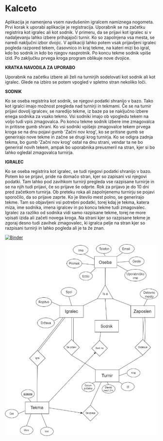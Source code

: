 # Kalceto

Aplikacija je namenjena vsem navdušenim igralcem namiznega nogometa. Prvi korak k uporabi aplikacije je registracija. Uporabnik se na začetku registrira kot igralec ali kot sodnik. V primeru, da se prijavi kot igralec si v nadaljevanju lahko izbere prihajajoči turnir. Ko so zapolnjena vsa mesta, se naredi naključni izbor dvojic. V aplikaciji lahko potem vsak prijavljeni igralec pogleda razpored tekem, časovnico in kraj tekme, na kateri mizi bo igral, kdo bo sodnik in kdo bo njegov nasprotnik. Po koncu tekme sodnik vpiše izid. Po zaključku prvega kroga program oblikuje nove dvojice. 

**KRATKA NAVODILA ZA UPORABO**

Uporabnik na začetku izbere ali želi na turnirjih sodelovati kot sodnik ali kot igralec. Glede na izbiro se potem vpogled v spletno stran nekoliko loči. 

**SODNIK**

Ko se oseba registrira kot sodnik, se njegovi podatki shranijo v bazo. Tako kot igralci imajo možnost pregleda nad turnirji in tekmami. Če se na turnir prijavi dovolj igralcev, se naredijo tekme, iz baze pa se naključno izbere enega sodnika za vsako tekmo. Vsi sodniki imajo ob vpogledu tekem na voljo tudi vpis zmagovalca. Po koncu tekme sodnik izbere ime zmagovalca in pritisne gumb shrani. Ko vsi sodniki vpišejo zmagovalce tekem prvega kroga se na dnu pojavi gumb 'Začni nov krog', ko se pritisne gumb se generirajo nove tekme in začne se drugi krog turnirja. Ko se odigra zadnja tekma, bo gumb 'Začni nov krog' ostal na dnu strani, vendar ta ne bo generiral novih tekem, ampak bo uporabnika preusmeril na stran, kjer si bo lahko ogledal zmagovalca turnirja. 

**IGRALEC**

Ko se oseba registrira kot igralec, se tudi njegovi podatki shranijo v bazo. Potem ko se prijavi, pride na domačo stran, kjer so zapisani vsi njegovi podatki. Tam lahko pod zavihkom turnirji pregleda vse razpisane turnirje in se na njih tudi prijavi, če so prijave še odprte. Rok za prijavo je do 10 dni pred začetkom turnirja. Ob preteku roka ali zapolnjenemu turnirju se pojavi sporočilo, da so prijave zaprte. Ko je število mest polno, se generirajo tekme. Tam so objavljeni vsi potrebni podatki, torej kdaj je tekma, katera miza, ime sodnika, imena igralcev in po koncu tekme tudi zmagovalec. Igralec za razliko od sodnika vidi samo razpisane tekme, torej ne more vpisati izida ali začeti novega kroga. Na strani kjer so razpisane tekme je zgoraj desno tudi zavihek zmagovalec, ki igralca pelje na stran kjer so razpisani turnirji in lahko pogleda ali je ta že znan. 

[![Binder](https://mybinder.org/badge_logo.svg)](https://mybinder.org/v2/gh/KocijanZ21/Kalceto.git/main?urlpath=proxy%2F8080)

![alt text](https://github.com/KocijanZ21/Kalceto/blob/main/diagram.png?raw=true)
